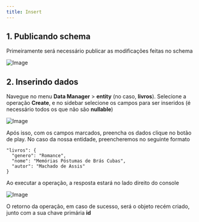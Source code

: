 ```yaml
---
title: Insert
---
```



## 1. Publicando schema

Primeiramente será necessário publicar as modificações feitas no schema

![Image](/images/yc-web/publishSchema.png)

## 2. Inserindo dados

Navegue no menu **Data Manager** > **entity** (no caso, **livros**). Selecione a operação **Create**, e no sidebar selecione os campos para ser inseridos (é necessário todos os que não são **nullable**)

![Image](/images/yc-web/insert1.png)

Após isso, com os campos marcados, preencha os dados clique no botão de play. No caso da nossa entidade, preencheremos no seguinte formato
```
"livros": {
  "genero": "Romance",
  "nome": "Memórias Póstumas de Brás Cubas",
  "autor": "Machado de Assis"
}
```

Ao executar a operação, a resposta estará no lado direito do console

![Image](/images/yc-web/insert2.png)

O retorno da operação, em caso de sucesso, será o objeto recém criado, junto com a sua chave primária **id**